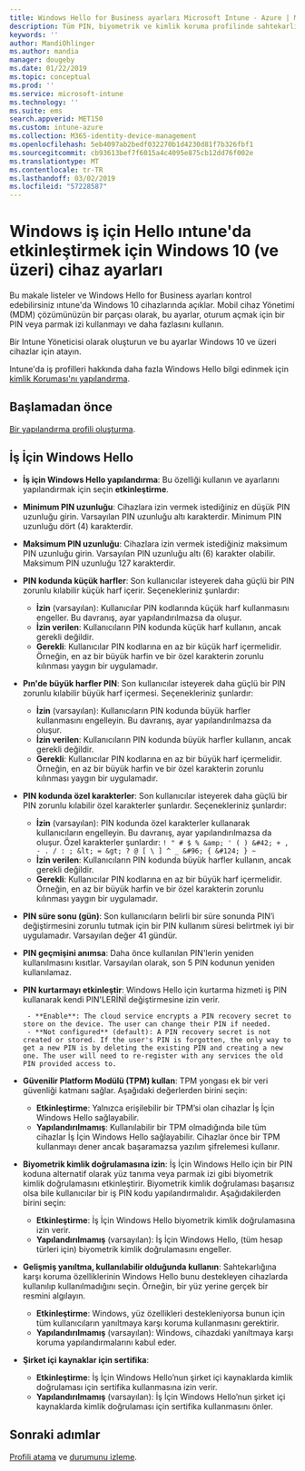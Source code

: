 ```yaml
---
title: Windows Hello for Business ayarları Microsoft Intune - Azure | Microsoft Docs
description: Tüm PIN, biyometrik ve kimlik koruma profilinde sahtekarlığına karşı koruma ayarlarını kullanmak için Windows Hello iş için Windows 10 cihazlarda Microsoft Intune Yapılandır listesini bakın.
keywords: ''
author: MandiOhlinger
ms.author: mandia
manager: dougeby
ms.date: 01/22/2019
ms.topic: conceptual
ms.prod: ''
ms.service: microsoft-intune
ms.technology: ''
ms.suite: ems
search.appverid: MET150
ms.custom: intune-azure
ms.collection: M365-identity-device-management
ms.openlocfilehash: 5eb4097ab2bedf032270b1d4230d81f7b326fbf1
ms.sourcegitcommit: cb93613bef7f6015a4c4095e875cb12dd76f002e
ms.translationtype: MT
ms.contentlocale: tr-TR
ms.lasthandoff: 03/02/2019
ms.locfileid: "57228587"
---
```

# <a name="windows-10-and-newer-device-settings-to-enable-windows-hello-for-business-in-intune"></a>Windows iş için Hello ıntune'da etkinleştirmek için Windows 10 (ve üzeri) cihaz ayarları

Bu makale listeler ve Windows Hello for Business ayarları kontrol edebilirsiniz ıntune'da Windows 10 cihazlarında açıklar. Mobil cihaz Yönetimi (MDM) çözümünüzün bir parçası olarak, bu ayarlar, oturum açmak için bir PIN veya parmak izi kullanmayı ve daha fazlasını kullanın.

Bir Intune Yöneticisi olarak oluşturun ve bu ayarlar Windows 10 ve üzeri cihazlar için atayın.

Intune'da iş profilleri hakkında daha fazla Windows Hello bilgi edinmek için [kimlik Koruması'nı yapılandırma](identity-protection-configure.md).

## <a name="before-you-begin"></a>Başlamadan önce

[Bir yapılandırma profili oluşturma](identity-protection-configure.md#create-the-device-profile).

## <a name="windows-hello-for-business"></a>İş İçin Windows Hello

- **İş için Windows Hello yapılandırma**: Bu özelliği kullanın ve ayarlarını yapılandırmak için seçin **etkinleştirme**.
- **Minimum PIN uzunluğu**: Cihazlara izin vermek istediğiniz en düşük PIN uzunluğu girin. Varsayılan PIN uzunluğu altı karakterdir. Minimum PIN uzunluğu dört (4) karakterdir.
- **Maksimum PIN uzunluğu**: Cihazlara izin vermek istediğiniz maksimum PIN uzunluğu girin. Varsayılan PIN uzunluğu altı (6) karakter olabilir. Maksimum PIN uzunluğu 127 karakterdir.  
- **PIN kodunda küçük harfler**: Son kullanıcılar isteyerek daha güçlü bir PIN zorunlu kılabilir küçük harf içerir. Seçenekleriniz şunlardır:

  - **İzin** (varsayılan): Kullanıcılar PIN kodlarında küçük harf kullanmasını engeller. Bu davranış, ayar yapılandırılmazsa da oluşur.
  - **İzin verilen**: Kullanıcıların PIN kodunda küçük harf kullanın, ancak gerekli değildir.
  - **Gerekli**: Kullanıcılar PIN kodlarına en az bir küçük harf içermelidir. Örneğin, en az bir büyük harfin ve bir özel karakterin zorunlu kılınması yaygın bir uygulamadır.

- **Pın'de büyük harfler PIN**: Son kullanıcılar isteyerek daha güçlü bir PIN zorunlu kılabilir büyük harf içermesi. Seçenekleriniz şunlardır:

  - **İzin** (varsayılan): Kullanıcıların PIN kodunda büyük harfler kullanmasını engelleyin. Bu davranış, ayar yapılandırılmazsa da oluşur.
  - **İzin verilen**: Kullanıcıların PIN kodunda büyük harfler kullanın, ancak gerekli değildir.
  - **Gerekli**: Kullanıcılar PIN kodlarına en az bir büyük harf içermelidir. Örneğin, en az bir büyük harfin ve bir özel karakterin zorunlu kılınması yaygın bir uygulamadır.

- **PIN kodunda özel karakterler**: Son kullanıcılar isteyerek daha güçlü bir PIN zorunlu kılabilir özel karakterler şunlardır. Seçenekleriniz şunlardır:

  - **İzin** (varsayılan): PIN kodunda özel karakterler kullanarak kullanıcıların engelleyin. Bu davranış, ayar yapılandırılmazsa da oluşur.
    Özel karakterler şunlardır: `! " # $ % &amp; ' ( ) &#42; + , - . / : ; &lt; = &gt; ? @ [ \ ] ^ _ &#96; { &#124; } ~`
  - **İzin verilen**: Kullanıcıların PIN kodunda büyük harfler kullanın, ancak gerekli değildir.
  - **Gerekli**: Kullanıcılar PIN kodlarına en az bir büyük harf içermelidir. Örneğin, en az bir büyük harfin ve bir özel karakterin zorunlu kılınması yaygın bir uygulamadır.

- **PIN süre sonu (gün)**: Son kullanıcıların belirli bir süre sonunda PIN’i değiştirmesini zorunlu tutmak için bir PIN kullanım süresi belirtmek iyi bir uygulamadır. Varsayılan değer 41 gündür.

- **PIN geçmişini anımsa**: Daha önce kullanılan PIN'lerin yeniden kullanılmasını kısıtlar. Varsayılan olarak, son 5 PIN kodunun yeniden kullanılamaz.  
- **PIN kurtarmayı etkinleştir**: Windows Hello için kurtarma hizmeti iş PIN kullanarak kendi PIN'LERİNİ değiştirmesine izin verir.

       - **Enable**: The cloud service encrypts a PIN recovery secret to store on the device. The user can change their PIN if needed.  
       - **Not configured** (default): A PIN recovery secret is not created or stored. If the user's PIN is forgotten, the only way to get a new PIN is by deleting the existing PIN and creating a new one. The user will need to re-register with any services the old PIN provided access to.  

- **Güvenilir Platform Modülü (TPM) kullan**: TPM yongası ek bir veri güvenliği katmanı sağlar. Aşağıdaki değerlerden birini seçin:  
  - **Etkinleştirme**: Yalnızca erişilebilir bir TPM’si olan cihazlar İş İçin Windows Hello sağlayabilir.
  - **Yapılandırılmamış**: Kullanılabilir bir TPM olmadığında bile tüm cihazlar İş İçin Windows Hello sağlayabilir. Cihazlar önce bir TPM kullanmayı dener ancak başaramazsa yazılım şifrelemesi kullanır.  

- **Biyometrik kimlik doğrulamasına izin**: İş İçin Windows Hello için bir PIN koduna alternatif olarak yüz tanıma veya parmak izi gibi biyometrik kimlik doğrulamasını etkinleştirir. Biyometrik kimlik doğrulaması başarısız olsa bile kullanıcılar bir iş PIN kodu yapılandırmalıdır. Aşağıdakilerden birini seçin:

  - **Etkinleştirme**: İş İçin Windows Hello biyometrik kimlik doğrulamasına izin verir.
  - **Yapılandırılmamış** (varsayılan): İş İçin Windows Hello, (tüm hesap türleri için) biyometrik kimlik doğrulamasını engeller.

- **Gelişmiş yanıltma, kullanılabilir olduğunda kullanın**: Sahtekarlığına karşı koruma özelliklerinin Windows Hello bunu destekleyen cihazlarda kullanılıp kullanılmadığını seçin. Örneğin, bir yüz yerine gerçek bir resmini algılayın.

  - **Etkinleştirme**: Windows, yüz özellikleri destekleniyorsa bunun için tüm kullanıcıların yanıltmaya karşı koruma kullanmasını gerektirir.  
  - **Yapılandırılmamış** (varsayılan): Windows, cihazdaki yanıltmaya karşı koruma yapılandırmalarını kabul eder.

- **Şirket içi kaynaklar için sertifika**: 

  - **Etkinleştirme**: İş İçin Windows Hello’nun şirket içi kaynaklarda kimlik doğrulaması için sertifika kullanmasına izin verir.
  - **Yapılandırılmamış** (varsayılan): İş İçin Windows Hello’nun şirket içi kaynaklarda kimlik doğrulaması için sertifika kullanmasını önler.  

## <a name="next-steps"></a>Sonraki adımlar

[Profili atama](device-profile-assign.md) ve [durumunu izleme](device-profile-monitor.md).
